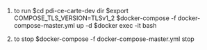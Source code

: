 1) to run
$cd pdi-ce-carte-dev dir
$export COMPOSE_TLS_VERSION=TLSv1_2
$docker-compose -f docker-compose-master.yml up -d
$docker exec -it <mycontainer> bash

2) to stop
$docker-compose -f docker-compose-master.yml stop